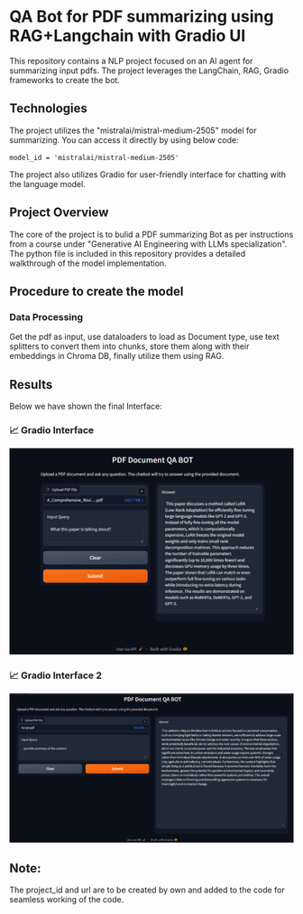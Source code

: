 # QA Bot for PDF summarizing using RAG+Langchain with Gradio UI
This repository contains a NLP project focused on an AI agent for summarizing input pdfs. 
The project leverages the LangChain, RAG, Gradio frameworks to create the bot. 

## Technologies
The project utilizes the "mistralai/mistral-medium-2505" model for summarizing.
You can access it directly by using below code:
```
model_id = 'mistralai/mistral-medium-2505'
```

The project also utilizes Gradio for user-friendly interface for chatting with the language model.

## Project Overview
The core of the project is to bulid a PDF summarizing Bot as per instructions from a course under "Generative AI Engineering with LLMs specialization".
The python file is included in this repository provides a detailed walkthrough of the model implementation.

## Procedure to create the model
### Data Processing
Get the pdf as input, use dataloaders to load as Document type, use text splitters to convert them into chunks, store them along with their embeddings in Chroma DB, finally utilize them using RAG.

## Results
Below we have shown the final Interface:
### 📈 Gradio Interface
![Final](./QA_bot.png)

### 📈 Gradio Interface 2
![Final2](./QA_bot2.png)

## Note: 
The project_id and url are to be created by own and added to the code for seamless working of the code.

